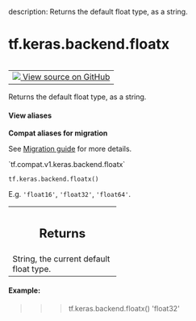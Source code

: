 description: Returns the default float type, as a string.

<div itemscope itemtype="http://developers.google.com/ReferenceObject">
<meta itemprop="name" content="tf.keras.backend.floatx" />
<meta itemprop="path" content="Stable" />
</div>

# tf.keras.backend.floatx

<!-- Insert buttons and diff -->

<table class="tfo-notebook-buttons tfo-api nocontent" align="left">
<td>
  <a target="_blank" href="https://github.com/tensorflow/tensorflow/blob/r2.2/tensorflow/python/keras/backend_config.py#L65-L78">
    <img src="https://www.tensorflow.org/images/GitHub-Mark-32px.png" />
    View source on GitHub
  </a>
</td>
</table>



Returns the default float type, as a string.

<section class="expandable">
  <h4 class="showalways">View aliases</h4>
  <p>
<b>Compat aliases for migration</b>
<p>See
<a href="https://www.tensorflow.org/guide/migrate">Migration guide</a> for
more details.</p>
<p>`tf.compat.v1.keras.backend.floatx`</p>
</p>
</section>

<pre class="devsite-click-to-copy prettyprint lang-py tfo-signature-link">
<code>tf.keras.backend.floatx()
</code></pre>



<!-- Placeholder for "Used in" -->

E.g. `'float16'`, `'float32'`, `'float64'`.

<!-- Tabular view -->
 <table class="responsive fixed orange">
<colgroup><col width="214px"><col></colgroup>
<tr><th colspan="2"><h2 class="add-link">Returns</h2></th></tr>
<tr class="alt">
<td colspan="2">
String, the current default float type.
</td>
</tr>

</table>



#### Example:


>>> tf.keras.backend.floatx()
'float32'